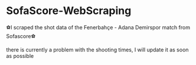 # SofaScore-WebScraping
⚽️I scraped the shot data of the Fenerbahçe - Adana Demirspor match from Sofascore⚽️

there is currently a problem with the shooting times, I will update it as soon as possible
